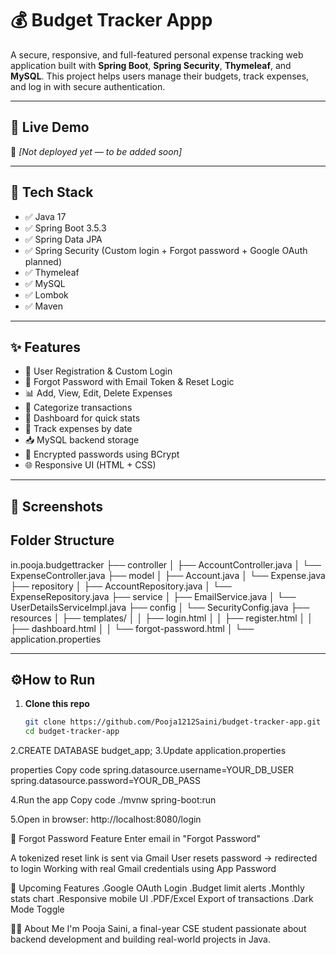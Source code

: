 # 💰 Budget Tracker Appp

A secure, responsive, and full-featured personal expense tracking web application built with **Spring Boot**, **Spring Security**, **Thymeleaf**, and **MySQL**. This project helps users manage their budgets, track expenses, and log in with secure authentication.

---

## 🔗 Live Demo

🚧 _[Not deployed yet — to be added soon]_  
<!-- If deployed, add link like: https://budget-tracker-pooja.herokuapp.com -->

---

## 🧰 Tech Stack

- ✅ Java 17
- ✅ Spring Boot 3.5.3
- ✅ Spring Data JPA
- ✅ Spring Security (Custom login + Forgot password + Google OAuth planned)
- ✅ Thymeleaf
- ✅ MySQL
- ✅ Lombok
- ✅ Maven

---

## ✨ Features

- 🔐 User Registration & Custom Login
- 🔑 Forgot Password with Email Token & Reset Logic
- 📊 Add, View, Edit, Delete Expenses
- 📁 Categorize transactions
- 📌 Dashboard for quick stats
- 📅 Track expenses by date
- 📥 MySQL backend storage
- 🔐 Encrypted passwords using BCrypt
- 🌐 Responsive UI (HTML + CSS)

---

## 📸 Screenshots


## Folder Structure
in.pooja.budgettracker
├── controller
│ ├── AccountController.java
│ └── ExpenseController.java
├── model
│ ├── Account.java
│ └── Expense.java
├── repository
│ ├── AccountRepository.java
│ └── ExpenseRepository.java
├── service
│ ├── EmailService.java
│ └── UserDetailsServiceImpl.java
├── config
│ └── SecurityConfig.java
├── resources
│ ├── templates/
│ │ ├── login.html
│ │ ├── register.html
│ │ ├── dashboard.html
│ │ └── forgot-password.html
│ └── application.properties


---

## ⚙How to Run

1. **Clone this repo**
   ```bash
   git clone https://github.com/Pooja1212Saini/budget-tracker-app.git
   cd budget-tracker-app
2.CREATE DATABASE budget_app;
3.Update application.properties

properties
Copy code
spring.datasource.username=YOUR_DB_USER
spring.datasource.password=YOUR_DB_PASS

4.Run the app
Copy code
./mvnw spring-boot:run

5.Open in browser:
http://localhost:8080/login

📩 Forgot Password Feature
Enter email in "Forgot Password"

A tokenized reset link is sent via Gmail
User resets password → redirected to login
Working with real Gmail credentials using App Password

📌 Upcoming Features
.Google OAuth Login
.Budget limit alerts
.Monthly stats chart
.Responsive mobile UI
.PDF/Excel Export of transactions
.Dark Mode Toggle

🙋‍♀️ About Me
I'm Pooja Saini, a final-year CSE student passionate about backend development and building real-world projects in Java.




